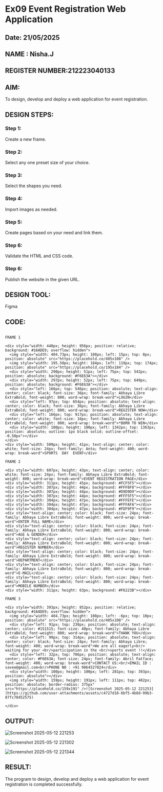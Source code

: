 # Ex09 Event Registration Web Application
## Date: 21/05/2025
## NAME : Nisha.J
## REGISTER NUMBER:212223040133

## AIM:
To design, develop and deploy a web application for event registration.

## DESIGN STEPS:

### Step 1:
Create a new frame.

### Step 2:
Select any one preset size of your choice.

### Step 3:
Select the shapes you need.

### Step 4:
Import images as needed.

### Step 5:
Create pages based on your need and link them.

### Step 6:

Validate the HTML and CSS code.

### Step 6:

Publish the website in the given URL.

## DESIGN TOOL:
Figma

## CODE:

```

FRAME 1

<div style="width: 440px; height: 956px; position: relative; background: #16ADE9; overflow: hidden">
  <img style="width: 404.73px; height: 108px; left: 15px; top: 0px; position: absolute" src="https://placehold.co/405x108" />
  <img style="width: 195.50px; height: 184px; left: 119px; top: 174px; position: absolute" src="https://placehold.co/195x184" />
  <div style="width: 290px; height: 51px; left: 75px; top: 542px; position: absolute; background: #F6E63A"></div>
  <div style="width: 297px; height: 52px; left: 75px; top: 649px; position: absolute; background: #F6E63A"></div>
  <div style="left: 166px; top: 546px; position: absolute; text-align: center; color: black; font-size: 36px; font-family: Abhaya Libre ExtraBold; font-weight: 800; word-wrap: break-word">LOGIN</div>
  <div style="left: 97px; top: 654px; position: absolute; text-align: center; color: black; font-size: 36px; font-family: Abhaya Libre ExtraBold; font-weight: 800; word-wrap: break-word">REGISTER NOW</div>
  <div style="left: 166px; top: 917px; position: absolute; text-align: center; color: white; font-size: 16px; font-family: Abhaya Libre ExtraBold; font-weight: 800; word-wrap: break-word">*BORN TO WIN</div>
  <div style="width: 100px; height: 100px; left: 1342px; top: 1363px; position: absolute; outline: 1px black solid; outline-offset: -0.50px"></div>
</div>
<div style="width: 509px; height: 41px; text-align: center; color: white; font-size: 24px; font-family: Anta; font-weight: 400; word-wrap: break-word">SPORTS  DAY  EVENT</div>

FRAME 2

<div style="width: 607px; height: 43px; text-align: center; color: white; font-size: 24px; font-family: Abhaya Libre ExtraBold; font-weight: 800; word-wrap: break-word">EVENT REGISTRATION PAGE</div>
<div style="width: 311px; height: 45px; background: #FCF5F5"></div>
<div style="width: 307px; height: 44px; background: #FFF8F8"></div>
<div style="width: 307px; height: 44px; background: #D9D9D9"></div>
<div style="width: 307px; height: 44px; background: #FFF5F5"></div>
<div style="width: 304px; height: 47px; background: #FFFEFE"></div>
<div style="width: 304px; height: 47px; background: #FFFAFA"></div>
<div style="width: 304px; height: 47px; background: #FDF9F9"></div>
<div style="text-align: center; color: black; font-size: 24px; font-family: Abhaya Libre ExtraBold; font-weight: 800; word-wrap: break-word">ENTER FULL NAME</div>
<div style="text-align: center; color: black; font-size: 24px; font-family: Abhaya Libre ExtraBold; font-weight: 800; word-wrap: break-word">AGE & GENDER</div>
<div style="text-align: center; color: black; font-size: 24px; font-family: Abhaya Libre ExtraBold; font-weight: 800; word-wrap: break-word">REGISTER NUMBER</div>
<div style="text-align: center; color: black; font-size: 24px; font-family: Abhaya Libre ExtraBold; font-weight: 800; word-wrap: break-word">DEPARTMENT</div>
<div style="text-align: center; color: black; font-size: 24px; font-family: Abhaya Libre ExtraBold; font-weight: 800; word-wrap: break-word">E-MAIL</div>
<div style="text-align: center; color: black; font-size: 24px; font-family: Abhaya Libre ExtraBold; font-weight: 800; word-wrap: break-word">MOBILE NUMBER</div>
<div style="width: 311px; height: 63px; background: #F6223B"></div>

FRAME 3

<div style="width: 393px; height: 852px; position: relative; background: #16ADE9; overflow: hidden">
  <img style="width: 404.73px; height: 108px; left: -6px; top: 10px; position: absolute" src="https://placehold.co/405x108" />
  <div style="left: 91px; top: 238px; position: absolute; text-align: center; color: #151515; font-size: 40px; font-family: Abhaya Libre ExtraBold; font-weight: 800; word-wrap: break-word">THANK YOU</div>
  <div style="left: 99px; top: 314px; position: absolute; text-align: center; color: black; font-size: 24px; font-family: Abhaya Libre; font-weight: 400; word-wrap: break-word">We are all eagerly<br/> waiting for your <br/>participation in the <br/>sports event !!</div>
  <div style="left: 32px; top: 706px; position: absolute; text-align: center; color: #F6E63A; font-size: 24px; font-family: Abril Fatface; font-weight: 400; word-wrap: break-word">CONTACT US:<br/>EMAIL ID : savee@gmail.com<br/>PHONE NO : +91 9864527824</div>
  <div style="width: 100px; height: 100px; left: 281px; top: 393px; position: absolute"></div>
  <img style="width: 159px; height: 191px; left: 111px; top: 482px; position: absolute; border-radius: 375px" src="https://placehold.co/159x191" />![Screenshot 2025-05-12 221253](https://github.com/user-attachments/assets/c4727d18-6bf5-4b8d-99b3-87fc78452575)

</div>

```


## OUTPUT:
![Screenshot 2025-05-12 221253](https://github.com/user-attachments/assets/4700b23d-ae31-4e63-a154-c7b8309993c7)

![Screenshot 2025-05-12 221302](https://github.com/user-attachments/assets/f043f2dc-bdf8-41c8-9c69-f25ce06b8585)

![Screenshot 2025-05-12 221344](https://github.com/user-attachments/assets/738a87ff-db45-4953-83e5-c62a5e76240a)




## RESULT:
The program to design, develop and deploy a web application for event registration is completed successfully.
